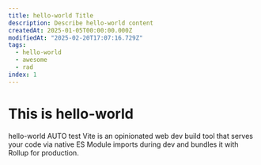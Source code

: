 ```yaml
---
title: hello-world Title
description: Describe hello-world content
createdAt: 2025-01-05T00:00:00.000Z
modifiedAt: "2025-02-20T17:07:16.729Z"
tags:
  - hello-world
  - awesome
  - rad
index: 1
---
```


# This is hello-world

hello-world AUTO test Vite is an opinionated web dev build tool that serves your code via native ES Module imports during dev and bundles it with Rollup for production.
